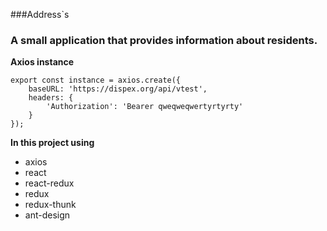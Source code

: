 ###Address`s

### A small application that provides information about residents.

**Axios instance**
```ecmascript 6
export const instance = axios.create({
    baseURL: 'https://dispex.org/api/vtest',
    headers: {
        'Authorization': 'Bearer qweqweqwertyrtyrty'
    }
});
```

**In this project using**
* axios
* react
* react-redux
* redux
* redux-thunk
* ant-design
